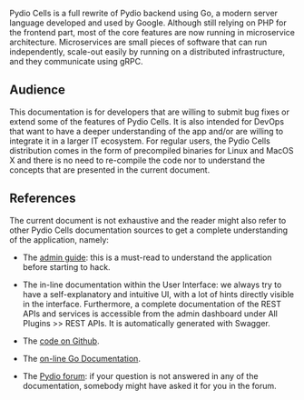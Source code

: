 

Pydio Cells is a full rewrite of Pydio backend using Go, a modern server language developed and used by Google. Although still relying on PHP for the frontend part, most of the core features are now running in microservice architecture. Microservices are small pieces of software that can run independently, scale-out easily by running on a distributed infrastructure, and they communicate using gRPC.

## Audience

This documentation is for developers that are willing to submit bug fixes or extend some of the features of Pydio Cells. It is also intended for DevOps that want to have a deeper understanding of the app and/or are willing to integrate it in a larger IT ecosystem. 
For regular users, the Pydio Cells distribution comes in the form of precompiled binaries for Linux and MacOS X and there is no need to re-compile the code nor to understand the concepts that are presented in the current document.

## References

The current document is not exhaustive and the reader might also refer to other Pydio Cells documentation sources to get a complete understanding of the application, namely:

* The [admin guide](https://pydio.com/en/docs/cells/v1/installation-guides): this is a must-read to understand the application before starting to hack.

* The in-line documentation within the User Interface: we always try to have a self-explanatory and intuitive UI, with a lot of hints directly visible in the interface. Furthermore, a complete documentation of the REST APIs and services is accessible from the admin dashboard under All Plugins >> REST APIs. It is automatically generated with Swagger.

* The [code on Github](https://github.com/pydio/cells).

* The [on-line Go Documentation](https://godoc.org/github.com/pydio/cells).

* The [Pydio forum](https://forum.pydio.com): if your question is not answered in any of the documentation, somebody might have asked it for you in the forum.
